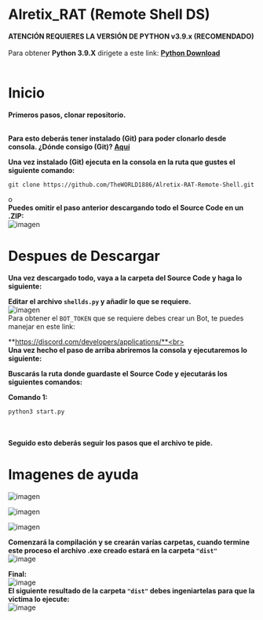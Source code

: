 # Alretix_RAT (Remote Shell DS)


**ATENCIÓN REQUIERES LA VERSIÓN DE PYTHON v3.9.x (RECOMENDADO)**<br><br>
Para obtener **Python 3.9.X** dirigete a este link: **[Python Download](https://www.python.org/downloads/release/python-3910/)**<br><br>

# Inicio

**Primeros pasos, clonar repositorio.**<br><br>

**Para esto deberás tener instalado (Git) para poder clonarlo desde consola. ¿Dónde consigo (Git)?
[Aquí](https://git-scm.com/)**

**Una vez instalado (Git) ejecuta en la consola en la ruta que gustes el siguiente comando:**

```
git clone https://github.com/TheWORLD1886/Alretix-RAT-Remote-Shell.git
```
o<br>
**Puedes omitir el paso anterior descargando todo el Source Code en un .ZIP:**<br>
![imagen](https://cdn.discordapp.com/attachments/939780742454587442/960411018385834035/unknown.png)
# Despues de Descargar

**Una vez descargado todo, vaya a la carpeta del Source Code y haga lo siguiente:**<br>

**Editar el archivo `shellds.py` y añadir lo que se requiere.**<br>
![imagen](https://cdn.discordapp.com/attachments/939780742454587442/960411402575708160/unknown.png)<br>
Para obtener el `BOT_TOKEN` que se requiere debes crear un Bot, te puedes manejar en este link:

**https://discord.com/developers/applications/**<br><br>
**Una vez hecho el paso de arriba abriremos la consola y ejecutaremos lo siguiente:**
<br>


**Buscarás la ruta donde guardaste el Source Code y ejecutarás los siguientes comandos:**

**Comando 1:**
```
python3 start.py
```

<br><br>
**Seguido esto deberás seguír los pasos que el archivo te pide.**<br>

# Imagenes de ayuda<br>

![imagen](https://cdn.discordapp.com/attachments/939780742454587442/960412795764105266/unknown.png)<br>

![imagen](https://cdn.discordapp.com/attachments/939780742454587442/960413147301306398/unknown.png)<br>

![imagen](https://cdn.discordapp.com/attachments/939780742454587442/960413371134541824/unknown.png)<br>

**Comenzará la compilación y se crearán varías carpetas, cuando termine este proceso el archivo .exe creado estará en la carpeta `"dist"`**<br>
![image](https://cdn.discordapp.com/attachments/939780742454587442/960413514571337748/unknown.png)<br>

**Final:**<br>
![image](https://cdn.discordapp.com/attachments/939780742454587442/960413756683333682/unknown.png)<br>
**El siguiente resultado de la carpeta `"dist"` debes ingeniartelas para que la victima lo ejecute:**<br>
![image](https://cdn.discordapp.com/attachments/939780742454587442/960414135391240222/unknown.png)<br>
